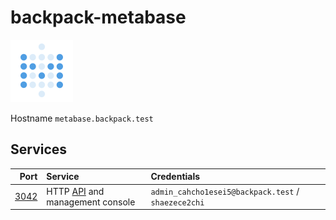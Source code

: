 # backpack-metabase

![Meatabase](../../doc/assets/logos/metabase.svg)

Hostname `metabase.backpack.test`

## Services

| Port | Service | Credentials
| ---: | :------ | :----------
| [3042](http://metabase.backpack.test:3042) | HTTP [API](https://www.metabase.com/docs/latest/api-documentation.html) and management console | `admin_cahcho1esei5@backpack.test` / `shaezece2chi`
